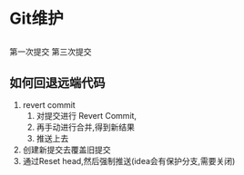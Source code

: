 # Git维护


## 
第一次提交
第三次提交

## 如何回退远端代码
1. revert commit
   1. 对提交进行 Revert Commit,
   2. 再手动进行合并,得到新结果
   3. 推送上去
2. 创建新提交去覆盖旧提交
3. 通过Reset head,然后强制推送(idea会有保护分支,需要关闭)

